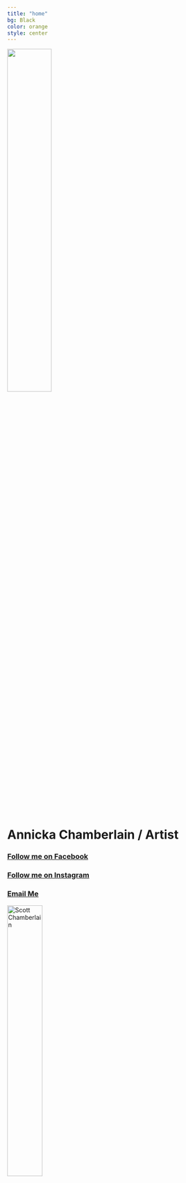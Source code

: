 ```yaml
---
title: "home"
bg: Black
color: orange
style: center
---
```

<!-- Global site tag (gtag.js) - Google Analytics -->

<!--<div class="icontain"><iframe src="https://www.youtube.com/embed/kEF75qdFaDo" allowfullscreen></iframe></div><br><br>-->

<!--<div class="icontain"><iframe src="//www.youtube.com/embed/VLzeWVlbWoY" allowfullscreen></iframe></div><br><br>-->


<!--<img src="img/GSM.png" alt="Great Scott Magic" width="70%" height="70%">-->

<img src="img/Profile Picture.jpg" width="45%" height="45%"/>
<h1>Annicka Chamberlain / Artist</h1>

<!--<h1>(801) 367-1125</h1>
### Call or Txt
<a href="tel:8013671125"><img src="img/phone icon.png" width="10%" height="10%"></a>-->


<!--<span class="fa-stack subtlecircle" style="font-size:100px; background:rgba(255,166,0,0.1)">
  <i class="fa fa-circle fa-stack-2x text-white"></i>
  <i class="fa fa-bicycle fa-stack-1x text-orange"></i>
</span>

# Magic is my passion!
{: .text-Blue}-->


<!--I love performing magic and giving back to the communities in which I live.-->

### [Follow me on Facebook](https://www.facebook.com/scottchamberlainmagic)<br>
### [Follow me on Instagram](https://www.instagram.com/scottchamberlainmagic)<br>
### <a href="mailto:scottchamberlainmagic@gmail.com">Email Me</a><br>
<img src="img/Headshot with logo.jpg" width="40%" height = "40%" alt="Scott Chamberlain">
